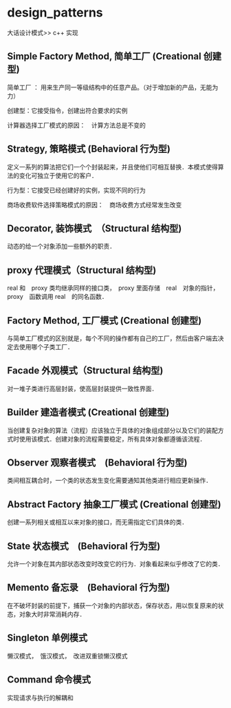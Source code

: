 # design_patterns

大话设计模式>> c++ 实现

## Simple Factory Method, 简单工厂 (Creational 创建型)

简单工厂 ： 用来生产同一等级结构中的任意产品。（对于增加新的产品，无能为力）

创建型：它接受指令，创建出符合要求的实例

计算器选择工厂模式的原因：　计算方法总是不变的

## Strategy, 策略模式 (Behavioral 行为型)

定义一系列的算法把它们一个个封装起来，并且使他们可相互替换．本模式使得算法的变化可独立于使用它的客户．

行为型：它接受已经创建好的实例，实现不同的行为

商场收费软件选择策略模式的原因：　商场收费方式经常发生改变

## Decorator, 装饰模式　（Structural 结构型)

动态的给一个对象添加一些额外的职责．

## proxy 代理模式（Structural 结构型)

real 和　proxy 类均继承同样的接口类，　proxy 里面存储　real　对象的指针，proxy　函数调用 real　的同名函数．

## Factory Method, 工厂模式 (Creational 创建型)

与简单工厂模式的区别就是，每个不同的操作都有自己的工厂，然后由客户端去决定去使用哪个子类工厂．

## Facade 外观模式（Structural 结构型)

对一堆子类进行高层封装，使高层封装提供一致性界面．

## Builder 建造者模式 (Creational 创建型)

当创建复杂对象的算法（流程）应该独立于具体的对象组成部分以及它们的装配方式时使用该模式．创建对象的流程需要稳定，所有具体对象都遵循该流程．

## Observer 观察者模式　(Behavioral 行为型)

类间相互耦合时，一个类的状态发生变化需要通知其他类进行相应更新操作．

## Abstract Factory 抽象工厂模式 (Creational 创建型)

创建一系列相关或相互以来对象的接口，而无需指定它们具体的类．

## State 状态模式　(Behavioral 行为型)

允许一个对象在其内部状态改变时改变它的行为．对象看起来似乎修改了它的类．

## Memento 备忘录　(Behavioral 行为型)

在不破坏封装的前提下，捕获一个对象的内部状态，保存状态，用以恢复原来的状态，对象大时非常消耗内存．

## Singleton 单例模式

懒汉模式，　饿汉模式，　改进双重锁懒汉模式

## Command 命令模式

实现请求与执行的解耦和
